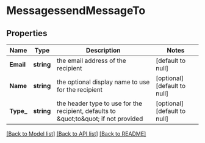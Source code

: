 # MessagessendMessageTo

## Properties
Name | Type | Description | Notes
------------ | ------------- | ------------- | -------------
**Email** | **string** | the email address of the recipient | [default to null]
**Name** | **string** | the optional display name to use for the recipient | [optional] [default to null]
**Type_** | **string** | the header type to use for the recipient, defaults to \&quot;to\&quot; if not provided | [optional] [default to null]

[[Back to Model list]](../README.md#documentation-for-models) [[Back to API list]](../README.md#documentation-for-api-endpoints) [[Back to README]](../README.md)

